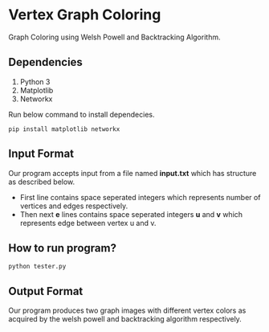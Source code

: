 # Vertex Graph Coloring

Graph Coloring using Welsh Powell and Backtracking Algorithm.

## Dependencies
1) Python 3
2) Matplotlib
3) Networkx

Run below command to install dependecies.
```
pip install matplotlib networkx
```

## Input Format
Our program accepts input from a file named **input.txt** which has structure as described below.

- First line contains space seperated integers which represents number of vertices and edges respectively.
- Then next **e** lines contains space seperated integers **u** and **v** which represents edge between vertex u and v.

## How to run program?
```
python tester.py 
```

## Output Format
Our program produces two graph images with different vertex colors as acquired by the welsh powell and backtracking algorithm respectively.

